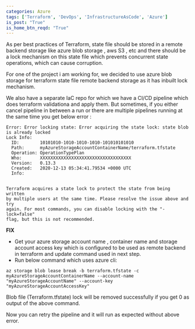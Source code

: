 ```yaml
---
categories: Azure
tags: ['Terraform', 'DevOps', 'InfrastructureAsCode', 'Azure']
is_post: "True"
is_home_btn_reqd: "True"
---
```


As per best practices of Terraform, state file should be stored in a remote backend storage like azure blob storage , aws S3 , etc and there should be a lock mechanism on this state file which prevents concurrent state operations, which can cause corruption.

For one of the project i am working for, we decided to use azure blob storage for terraform state file remote backend storage as it has inbuilt lock mechanism. 

We also have a separate IaC repo for which we have a CI/CD pipeline which does terraform validationa and apply them.
But sometimes, if you either cancel pipeline in between a run or there are multiple pipelines running at the same time you get below error :

```
Error: Error locking state: Error acquiring the state lock: state blob is already locked
Lock Info:
  ID:        10101010-1010-1010-1010-101010101010
  Path:      myAzureStorageAccountContainerName/terraform.tfstate
  Operation: OperationTypePlan
  Who:       XXXXXXXXXXXXXXXXXXXXXXXXXXXXXXXXXXX
  Version:   0.13.3
  Created:   2020-12-13 05:34:41.79534 +0000 UTC
  Info:      


Terraform acquires a state lock to protect the state from being written
by multiple users at the same time. Please resolve the issue above and try
again. For most commands, you can disable locking with the "-lock=false"
flag, but this is not recommended.
```


**FIX**    
+ Get your azure storage account name , container name and storage account access key which is configured to be used as remote backend in terraform and update command used in next step.
+ Run below command which uses azure cli:  
```
az storage blob lease break -b terraform.tfstate -c myAzureStorageAccountContainerName --account-name "myAzureStorageAccountName" --account-key "myAzureStorageAccountAccessKey"
```
Blob file (Terraform.tfstate) lock will be removed successfully if you get 0 as output of the above command.

Now you can retry the pipeline and it will run as expected without above error.
